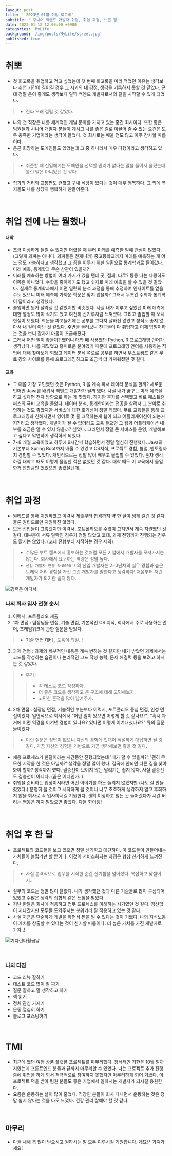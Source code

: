 ```yaml
---
layout: post
title: ' 2023년 01월 취업 회고록'
subtitle: ' 주니어 백엔드 개발자 취업, 취업 과정, 느낀 점'
date: 2023-01-12 12:00:00 +0900
categories: 'MyLife'
background: '/img/posts/MyLife/street.jpg'
published: true
---
```


# 취뽀
- 첫 회고록을 취업하고 적고 싶었는데 첫 번째 회고록을 미리 적었던 이유는 생각보다 취업 기간이 길어길 경우 그 시기의 내 감정, 생각을 기록하지 못할 것 같았다. 근데 정말 운이 좋게도 생각보다 일찍 백엔드 개발자로서의 길을 시작할 수 있게 되었다. 
> - 진짜 오래 걸릴 것 같았다.
- 나의 첫 직장은 나름 체계적인 개발 문화를 가지고 있는 중견 회사이다. 또한 좋은 팀원들과 시니어 개발자 분들이 계시고 나를 좋은 길로 이끌어 줄 수 있는 요건은 모두 충족한 기업이라는 생각이 들었다. 첫 회사로는 배울 점도 많고 아주 감사할 따름이다.
- 은근 희망하는 도메인들도 있었는데 그 중 하나라서 매우 다행이라고 생각하고 있다. 
> - 취준할 때 신입에게는 도매인을 선택할 권리가 없다는 말을 들어서 슬펐는데 틀린 말은 아니었던 것 같다. 
- 집과의 거리와 교통편도 괜찮고 구내 식당이 있다는 것이 매우 행복하다. 그 외에 복지들도 나를 상당히 행복하게 만들어준다.

<br>

# 취업 전에 나는 뭘했나

#### 대학

- 조금 이상하게 들릴 수 있지만 어렸을 때 부터 미래를 예측한 일에 관심이 많았다.(그렇게 괴짜는 아니다. 괴짜들은 천재니까) 중고등학교까지 미래를 예측하는 게 어느 정도 가능하다고 생각했고 그 꿈을 이루기 위한 일환으로 통계학과로 들어갔다. 미래 예측, 통계학과 무슨 상관이 있을까? 
- 미래를 예측하는 방법이 여러 가지가 있을 텐데 굿, 점괘, 타로? 등등 나는 다행히도 이쪽은 아니었다. 수학을 좋아하기도 했고 숫자로 미래 예측을 할 수 있을 것 같았다. 실제로 통계학과에서 어떤 일련의 분석 과정을 통해 추정하여 인사이트를 얻을 수도 있으니 미래 예측에 가까운 학문은 맞지 않을까? 그래서 무조건 수학과 통계학이 답이라고 생각했다.
- 졸업하면 뭔가 달라질 것 같았지만 비슷했다. 사실 내가 이루고 싶었던 미래 예측에 대한 열정도 많이 식기도 했고 여전히 신기루처럼 느껴졌다. 그리고 졸업할 때 보니 현실이 보였다. 학문을 파고들기에는 공부를 그다지 잘하진 않았고 성적도 좋지 않아서 내 길이 아닌 것 같았다. 주변을 둘러보니 친구들이 다 취업하고 이제 밥벌이하는 것을 보니 갑자기 마음이 조급해졌다. 
- 그래서 어떤 일이 좋을까? 했더니 대학 때 사용했던 Python, R 프로그래밍 언어가 생각났다. 나름 재밌었고 흥미로운 분야였기 때문에 프로그래밍 언어를 사용하는 직업에 대해 찾아보게 되었고 데이터 분석 쪽으로 공부를 하면서 부스트캠프 같은 무료 강의 사이트를 통해 프로그래밍하고도 조금씩 더 가까워졌던 것 같다. 

#### 교육

- 그 때쯤 가장 고민했던 것은 Python, R 을 계속 파서 데이터 분석을 할까? 새로운 언어인 Java를 배워서 백엔드 개발자가 될까 였다. 사실 내가 꿈꾸는 미래 예측을 하고 싶다면 전자 방향으로 하는 게 맞았다. 하지만 후자를 선택했고 바로 패스트캠퍼스의 국비 교육을 들었다. 데이터 분석, 통계학이라는 전공을 살려서 그 분야로 취업하는 것도 좋았지만 서비스에 대한 호기심이 정말 커졌다. 무료 교육들을 통해 프로그래밍과 친해지면서 영어로 몇 줄 끄적하는게 웹이 되고 어플리케이션이 되는거지? 라고 생각했다. 개발자가 될 수 없더라도 교육 들으면 그 웹과 어플리케이션 내부를 조금은 알 수 있지 않을까? 싶었다. 그러면서 정말 큰 서비스를 운영, 개발해보고 싶다고 막연하게 생각하게 되었다. 
- 7~8 개월 교육이었고 하루에 9시간씩 학습하면서 정말 열심히 진행했다. Java의 기본부터 Spring Boot까지 배울 수 있었고 CS지식, 프로젝트 경험, 협업, 멘토링까지 경험할 수 있었다. 개인적으로는 정말 많이 배우고 몰입할 수 있었다. 혼자 생각하길 대학교 때도 이렇게 몰입한 적은 없었던 것 같다. 대학 때도 이 교육에서 몰입한거 반만큼만 했었으면 좋았을텐데...

<br>

# 취업 과정

- [원티드](https://www.wanted.co.kr/)를 통해 지원하였고 이력서 제출부터 합격까지 약 한 달이 넘게 걸린 것 같다. 물론 원티드로만 지원하진 않았다. 
- 모든 신입들이 그렇겠지만 이력서, 포트폴리오를 수없이 고치면서 계속 지원했던 것 같다. 대부분이 서류 탈락인 경우가 정말 많았고 코테, 과제 전형까지 진행되는 경우도 많지는 않았다. (코테 전형부터 시작하는 경우 제외)
> - 수많은 부트 캠프에서 홍보하는 것처럼 모든 기업에서 개발자를 모셔가지는 않는다. 회사에서 요구하는 역량은 정말 높다.
> - `신입 개발자 연봉 6~8000!!` 의 신입 개발자는 2~3년차의 실무 경험과 높은 트래픽 처리 경험을 가진 그런 개발자를 말한다고 생각하자! 처음부터 저런 개발자가 되기란 쉽지 않다.

![경력은 어디서!](https://user-images.githubusercontent.com/88040158/211986964-3dcffa2f-e2b3-4e31-8764-66e3df27c330.jpeg)

### 나의 회사 입사 전형 순서
1. 이력서, 포트폴리오 제출
2. 1차 면접 : 팀장님들 면접, 기술 면접, 기본적인 CS 지식, 회사에서 주로 사용하는 언어, 프레임워크에 관한 질문을 받았다.
> - [기술 면접 대비](https://iheese.github.io/category/ETC/) , 도움이 되길..!
3. 과제 전형 : 과제의 세부적인 내용은 계속 변하는 것 같지만 내가 받았던 과제에서는 코드를 작성하는 습관이나 논리적인 코드 작성 능력, 문제 해결력 등을 보려고 하시는 것 같았다.
> - 후기 : 
> > - 꼭 테스트 코드 작성하자.
> > - 더 좋은 코드를 생각하고 큰 구조에 대해 고민해보자.
> > - 고민한 흔적을 많이 남겨주자.

4. 2차 면접 : 실장님 면접, 기술적인 부분보다 이력서, 포트폴리오 중심 면접, 인성 면접이었다. 일반적으로 회사에서 "어떤 일이 있으면 어떻게 할 것 같나요?", "혹시 과거에 어떤 역경을 이겨낸 경험이 있나요? 있다면 어떻게 이겨내셨나요?" 류의 질문들이었다. 
> - 이런 질문은 정답이 없으니 자신의 경험에 빗대어 적절하게 대답하면 될 것 같다. 가끔 자신의 경험을 기반으로 가끔 생각해보면 좋을 것 같다.  

- 채용 프로세스가 한달이라는 시간동안 진행되었는데 '내가 할 수 있을까?', '괜히 무모한 시작을 한 것은 아닐까?' 생각을 정말 많이 했다. 결국에 안되면 다른 길을 찾아봐야 할까? 생각까지 했다.
결승선이 보이지 않는 달리기는 쉽지 않다. 사실 결승선도 결승선이 아니다. (끝은 어디인가..)
- 취업을 준비하는 입장이시라면 어떤 이야기를 하든 들리지 않겠지만 (나도 잘 안들렸었다.) 분명히 될 것이고 시작하게 될 것이니 너무 초조하게 생각하지 말고 후회하지 않을 회사로 꼭 입사하시길 기원한다. 괜히 이상하고 힘든 곳 들어갔다가 시간 버리는 행동은 하지 말았으면 좋겠다. 다들 화이팅!

<br>

# 취업 후 한 달
- 프로젝트의 코드들을 보고 있으면 정말 신기하고 대단하다. 이 코드들이 만들어내는 가치들이 놀랍기만 할 뿐이다. 이것이 서비스화되는 과정은 항상 신기하게 느껴진다.  
> - 사실 본격적으로 업무를 시작한 순간 신기함을 넘어섰다. 복잡하고 낯설어서..
- 실무의 코드는 정말 많이 달랐다. 내가 생각했던 것과 다른 기술들로 많이 구성되어 있었고 수많은 생각의 집합체 같은 느낌을 받았다.
- 지난 한달은 회사에 적응하고 업무 프로세스를 이해하는 시기였던 것 같다. 정신없이 지나갔지만 모두들 도와주시는 분위기라 잘 적응하고 있는 것 같다.
- 사실 지금은 단순하게 개발을 하면서 돈을 벌 수 있다는 것이 기쁘다. 나의 지식노동이 가치를 창출할 수 있다는 것이 신기할 따름이다. 더 높은 가치를 가진 개발자로 가자..!    

![기다린다월급날](https://user-images.githubusercontent.com/88040158/212000844-3dc146f6-7848-4ba0-bec7-877c74b9510e.jpeg)

<br>

### 나의 다짐
- 코드 리뷰 잘하기
- 테스트 코드 많이 잘 짜기
- 질문 잘하고 말 생각하고 하기 
- 책 읽기
- 정치 관심 가지기
- 운동 열심히 하기
- 블로그 포스팅하기

<br>

# TMI
- 최근에 했던 여행 상품 플랫폼 프로젝트를 마무리했다. 정식적인 기한은 10월 말까지였는데 프론트엔드 분들과 끝까지 마무리할 수 있었다. 나는 프로젝트 추가 진행 중에 취업을 하게 되서 적극적으로 참여하지 못했지만 마무리하게 되어 기쁘다. 이 프로젝트 덕을 받아 팀원 분들도 좋은 기업에서 일하시는 개발자가 되시길 응원한다. 
- 요즘은 운동하는 날이 많이 줄었다. 직장인 분들이 회사 다니면서 운동하는 것은 정말 쉽지 않다는 것을 나도 느꼈다. 건강 관리 잘해야 할 것 같다. 

<br>

## 마무리
- 다들 새해 복 많이 받으시고 원하시는 일 모두 이루시길 기원합니다. 계묘년 가져가세요!